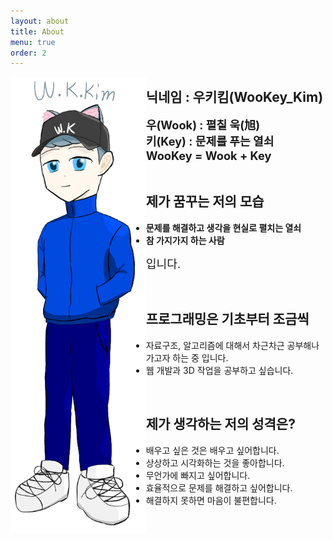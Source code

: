 ```yaml
---
layout: about
title: About
menu: true
order: 2
---
```


<style>
/* width > 500px일 때 */
 @media (min-width:701px) {
  #img_class {
    float:left;
    width:43%;
    height:43%;
    box-shadow:none;
  }


}

/* width <= 500px일 때 */
@media (max-width:700px) {
  #img_class {
    height:calc(width) ;
  }

}

</style>

<img src='https://github.com/WookeyKim95/WookeyKim95.github.io/blob/main/assets/img/owner_char.png?raw=true' alt='Owner_char' id="img_class">

## 닉네임 : 우키킴(WooKey_Kim)

<span style="font-size:1.3em; font-weight:bold">
 우(Wook) : 펼칠 욱(旭)<br/>
 키(Key) : 문제를 푸는 열쇠<br/>
 WooKey = Wook + Key<br/>
</span>

<br/>

## 제가 꿈꾸는 저의 모습<br/>

- **문제를 해결하고 생각을 현실로 펼치는 열쇠**
- **참 가지가지 하는 사람**<br/>

<span style="font-size:1.3em;">입니다.</span>

<br/>

## 프로그래밍은 기초부터 조금씩

- 자료구조, 알고리즘에 대해서 차근차근 공부해나가고자 하는 중 입니다.<br/>
- 웹 개발과 3D 작업을 공부하고 싶습니다.<br/>
<br/>

## 제가 생각하는 저의 성격은?

- 배우고 싶은 것은 배우고 싶어합니다.
- 상상하고 시각화하는 것을 좋아합니다.
- 무언가에 빠지고 싶어합니다.
- 효율적으로 문제를 해결하고 싶어합니다.
- 해결하지 못하면 마음이 불편합니다.